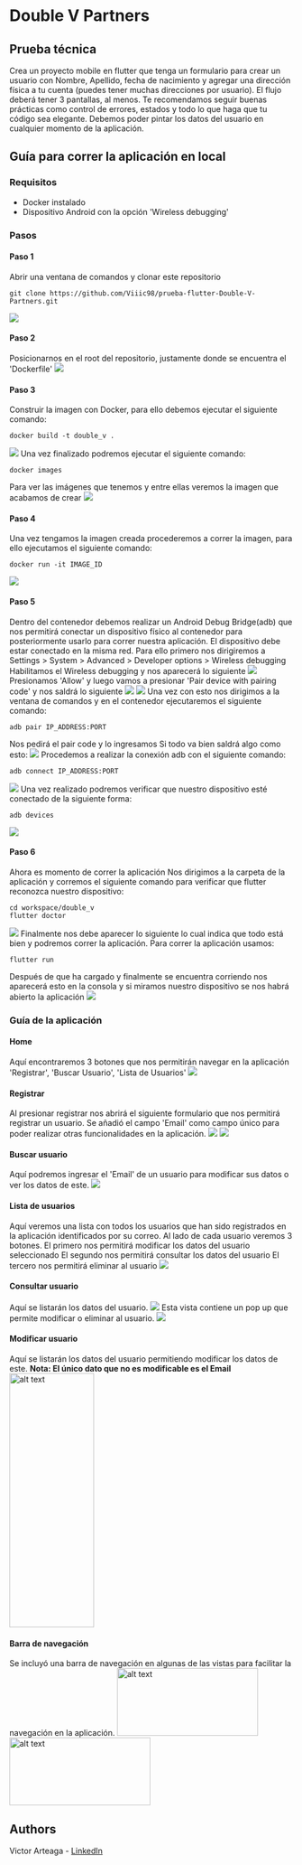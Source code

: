 # Double V Partners

## Prueba técnica

Crea un proyecto mobile en flutter que tenga un formulario para crear un usuario con Nombre, Apellido, fecha de nacimiento y agregar una dirección física a tu cuenta (puedes tener muchas direcciones por usuario). El flujo deberá tener 3 pantallas, al menos. Te recomendamos seguir buenas prácticas como control de errores, estados y todo lo que haga que tu código sea elegante. Debemos poder pintar los datos del usuario en cualquier momento de la aplicación.

## Guía para correr la aplicación en local

### Requisitos
- Docker instalado
- Dispositivo Android con la opción 'Wireless debugging'

### Pasos

#### Paso 1
Abrir una ventana de comandos y clonar este repositorio
```
git clone https://github.com/Viiic98/prueba-flutter-Double-V-Partners.git
```
![](/img/clone.PNG)
#### Paso 2
Posicionarnos en el root del repositorio, justamente donde se encuentra el 'Dockerfile'
![](/img/root.PNG)
#### Paso 3
Construir la imagen con Docker, para ello debemos ejecutar el siguiente comando:
```
docker build -t double_v .
```
![](/img/build.PNG)
Una vez finalizado podremos ejecutar el siguiente comando:
```
docker images
```
Para ver las imágenes que tenemos y entre ellas veremos la imagen que acabamos de crear
![](/img/images.PNG)
#### Paso 4
Una vez tengamos la imagen creada procederemos a correr la imagen, para ello ejecutamos el siguiente comando:
```
docker run -it IMAGE_ID
```
![](/img/d_run.PNG)
#### Paso 5
Dentro del contenedor debemos realizar un Android Debug Bridge(adb) que nos permitirá conectar un dispositivo físico al contenedor para posteriormente usarlo para correr nuestra aplicación.
El dispositivo debe estar conectado en la misma red.
Para ello primero nos dirigiremos a Settings > System > Advanced > Developer options > Wireless debugging
Habilitamos el Wireless debugging y nos aparecerá lo siguiente
![](/img/wireless1.png)
Presionamos 'Allow' y luego vamos a presionar 'Pair device with pairing code' y nos saldrá lo siguiente
![](/img/wireless2.png)
![](/img/wireless3.png)
Una vez con esto nos dirigimos a la ventana de comandos y en el contenedor ejecutaremos el siguiente comando:
```
adb pair IP_ADDRESS:PORT
```
Nos pedirá el pair code y lo ingresamos
Si todo va bien saldrá algo como esto:
![](/img/wireless4.PNG)
Procedemos a realizar la conexión adb con el siguiente comando:
```
adb connect IP_ADDRESS:PORT
```
![](/img/wireless5.PNG)
Una vez realizado podremos verificar que nuestro dispositivo esté conectado de la siguiente forma:
```
adb devices
```
![](/img/wireless6.PNG)
#### Paso 6
Ahora es momento de correr la aplicación
Nos dirigimos a la carpeta de la aplicación y corremos el siguiente comando para verificar que flutter reconozca nuestro dispositivo:
```
cd workspace/double_v
flutter doctor
```
![](./img/doctor.PNG)
Finalmente nos debe aparecer lo siguiente lo cual indica que todo está bien y podremos correr la aplicación.
Para correr la aplicación usamos:
```
flutter run
```
Después de que ha cargado y finalmente se encuentra corriendo nos aparecerá esto en la consola y si miramos nuestro dispositivo se nos habrá abierto la aplicación
![](/img/f_run.PNG)

### Guía de la aplicación

#### Home
Aquí encontraremos 3 botones que nos permitirán navegar en la aplicación
'Registrar', 'Buscar Usuario', 'Lista de Usuarios'
![](/img/app1.png)

#### Registrar
Al presionar registrar nos abrirá el siguiente formulario que nos permitirá registrar un usuario.
Se añadió el campo 'Email' como campo único para poder realizar otras funcionalidades en la aplicación.
![](/img/app2.png)
![](/img/app3.png)

#### Buscar usuario
Aquí podremos ingresar el 'Email' de un usuario para modificar sus datos o ver los datos de este.
![](/img/app4.png)

#### Lista de usuarios
Aquí veremos una lista con todos los usuarios que han sido registrados en la aplicación identificados por su correo.
Al lado de cada usuario veremos 3 botones.
El primero nos permitirá modificar los datos del usuario seleccionado
El segundo nos permitirá consultar los datos del usuario
El tercero nos permitirá eliminar al usuario
![](/img/app5.png)

#### Consultar usuario
Aquí se listarán los datos del usuario.
![](/img/app7.png)
Esta vista contiene un pop up que permite modificar o eliminar al usuario.
![](/img/app8.png)

#### Modificar usuario
Aquí se listarán los datos del usuario permitiendo modificar los datos de este.
**Nota: El único dato que no es modificable es el Email**
<img src="/img/app6.png" alt="alt text" width="150" height="450">

#### Barra de navegación
Se incluyó una barra de navegación en algunas de las vistas para facilitar la navegación en la aplicación.
<img src="/img/bar1.PNG" alt="alt text" width="250" height="120">
<img src="/img/bar2.PNG" alt="alt text" width="250" height="120">

## Authors
Victor Arteaga - [LinkedIn](https://www.linkedin.com/in/viiic98)
